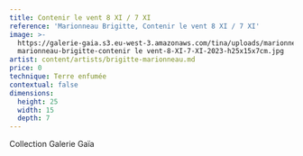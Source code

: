```yaml
---
title: Contenir le vent 8 XI / 7 XI
reference: 'Marionneau Brigitte, Contenir le vent 8 XI / 7 XI'
image: >-
  https://galerie-gaia.s3.eu-west-3.amazonaws.com/tina/uploads/marionneau-brigitte/galerie-gaia-
  marionneau-brigitte-contenir le vent-8-XI-7-XI-2023-h25x15x7cm.jpg
artist: content/artists/brigitte-marionneau.md
price: 0
technique: Terre enfumée
contextual: false
dimensions:
  height: 25
  width: 15
  depth: 7
---
```


Collection Galerie Gaïa
